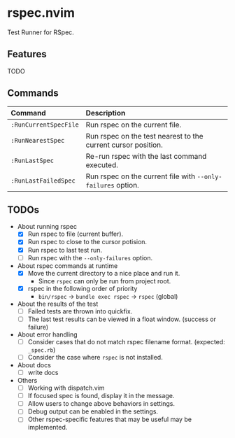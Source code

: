 # rspec.nvim

Test Runner for RSpec.

## Features

TODO

## Commands

|Command|Description|
|:--|:--|
|`:RunCurrentSpecFile`|Run rspec on the current file.|
|`:RunNearestSpec`|Run rspec on the test nearest to the current cursor position.|
|`:RunLastSpec`|Re-run rspec with the last command executed.|
|`:RunLastFailedSpec`|Run rspec on the current file with `--only-failures` option.|

## TODOs

- About running rspec
  - [x] Run rspec to file (current buffer).
  - [x] Run rspec to close to the cursor potision.
  - [x] Run rspec to last test run.
  - [ ] Run rspec with the `--only-failures` option.
- About rspec commands at runtime
  - [x] Move the current directory to a nice place and run it.
    - Since `rspec` can only be run from project root.
  - [x] rspec in the following order of priority
    - `bin/rspec` -> `bundle exec rspec` -> `rspec` (global)
- About the results of the test
  - [ ] Failed tests are thrown into quickfix.
  - [ ] The last test results can be viewed in a float window. (success or failure)
- About error handling
  - [ ] Consider cases that do not match rspec filename format. (expected: `_spec.rb`)
  - [ ] Consider the case where `rspec` is not installed.
- About docs
  - [ ] write docs
- Others
  - [ ] Working with dispatch.vim
  - [ ] If focused spec is found, display it in the message.
  - [ ] Allow users to change above behaviors in settings.
  - [ ] Debug output can be enabled in the settings.
  - [ ] Other rspec-specific features that may be useful may be implemented.
